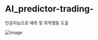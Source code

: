 # AI_predictor-trading-
인공지능으로 예측 및 최적행동 도출



![image](https://github.com/wjtls/10.AI_predictor-trading-/assets/60399060/6d1c7ae3-f81b-4b4a-b03f-7b492b4042bc)

